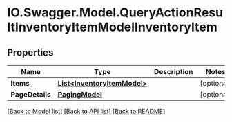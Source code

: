 # IO.Swagger.Model.QueryActionResultInventoryItemModelInventoryItem
## Properties

Name | Type | Description | Notes
------------ | ------------- | ------------- | -------------
**Items** | [**List&lt;InventoryItemModel&gt;**](InventoryItemModel.md) |  | [optional] 
**PageDetails** | [**PagingModel**](PagingModel.md) |  | [optional] 

[[Back to Model list]](../README.md#documentation-for-models) [[Back to API list]](../README.md#documentation-for-api-endpoints) [[Back to README]](../README.md)


